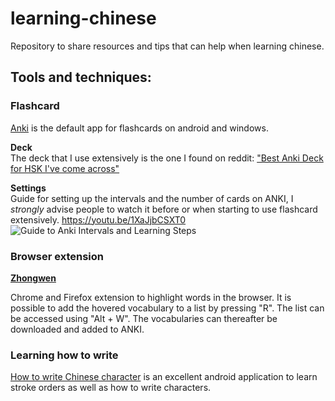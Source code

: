 # learning-chinese
Repository to share resources and tips that can help when learning chinese.

## Tools and techniques:

### Flashcard

[Anki](https://apps.ankiweb.net/) is the default app for flashcards on android and windows.

**Deck**  
The deck that I use extensively is the one I found on reddit: ["Best Anki Deck for HSK I've come across"](https://www.reddit.com/r/ChineseLanguage/comments/7mjmjc/best_anki_deck_for_hsk_ive_come_across/)

**Settings**  
Guide for setting up the intervals and the number of cards on ANKI, I _strongly_ advise people to watch it before or when starting to use flashcard extensively.
https://youtu.be/1XaJjbCSXT0
![Guide to Anki Intervals and Learning Steps](https://i.ytimg.com/vi/1XaJjbCSXT0/maxresdefault.jpg)

### Browser extension

**[Zhongwen](https://github.com/cschiller/zhongwen)**
 
Chrome and Firefox extension to highlight words in the browser.
It is possible to add the hovered vocabulary to a list by pressing "R". The list can be accessed using "Alt + W".
The vocabularies can thereafter be downloaded and added to ANKI.

### Learning how to write

[How to write Chinese character](https://play.google.com/store/apps/details?id=com.ansami.hkchinesechar&hl=en_US&gl=US) is an excellent android application to learn stroke orders as well as how to write characters.
